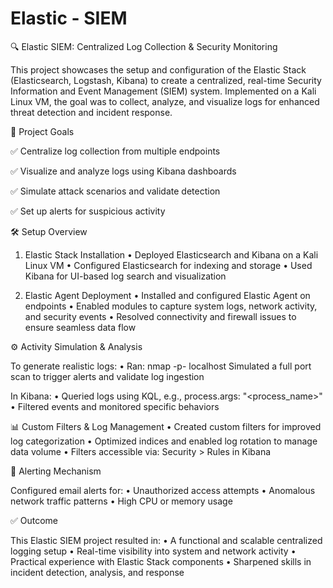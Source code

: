 # Elastic - SIEM
🔍 Elastic SIEM: Centralized Log Collection & Security Monitoring

This project showcases the setup and configuration of the Elastic Stack (Elasticsearch, Logstash, Kibana) to create a centralized, real-time Security Information and Event Management (SIEM) system. Implemented on a Kali Linux VM, the goal was to collect, analyze, and visualize logs for enhanced threat detection and incident response.

🚀 Project Goals

 ✅ Centralize log collection from multiple endpoints

 ✅ Visualize and analyze logs using Kibana dashboards
 
 ✅ Simulate attack scenarios and validate detection
 
 ✅ Set up alerts for suspicious activity

🛠️ Setup Overview

1. Elastic Stack Installation
	•	Deployed Elasticsearch and Kibana on a Kali Linux VM
	•	Configured Elasticsearch for indexing and storage
	•	Used Kibana for UI-based log search and visualization

2. Elastic Agent Deployment
	•	Installed and configured Elastic Agent on endpoints
	•	Enabled modules to capture system logs, network activity, and security events
	•	Resolved connectivity and firewall issues to ensure seamless data flow

⚙️ Activity Simulation & Analysis

To generate realistic logs:
	•	Ran: nmap -p- localhost
Simulated a full port scan to trigger alerts and validate log ingestion

In Kibana:
	•	Queried logs using KQL, e.g., process.args: "<process_name>"
 	•	Filtered events and monitored specific behaviors

📊 Custom Filters & Log Management
	•	Created custom filters for improved log categorization
	•	Optimized indices and enabled log rotation to manage data volume
	•	Filters accessible via: Security > Rules in Kibana

📩 Alerting Mechanism

Configured email alerts for:
	•	Unauthorized access attempts
	•	Anomalous network traffic patterns
	•	High CPU or memory usage

✅ Outcome

This Elastic SIEM project resulted in:
	•	A functional and scalable centralized logging setup
	•	Real-time visibility into system and network activity
	•	Practical experience with Elastic Stack components
	•	Sharpened skills in incident detection, analysis, and response
